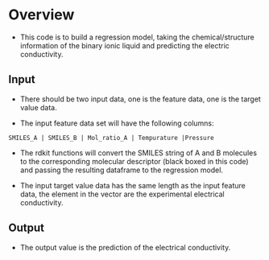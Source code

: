 # Overview
- This code is to build a regression model, taking the chemical/structure information of the binary ionic liquid and predicting the electric conductivity.

## Input 
- There should be two input data, one is the feature data, one is the target value data.

- The input feature data set will have the following columns:

`SMILES_A | SMILES_B | Mol_ratio_A | Tempurature |Pressure`

- The rdkit functions will convert the SMILES string of A and B molecules to the corresponding molecular descriptor (black boxed in this code) and passing the resulting dataframe to the regression model.

- The input target value data has the same length as the input feature data, the element in the vector are the experimental electrical conductivity.

## Output

- The output value is the prediction of the electrical conductivity.

